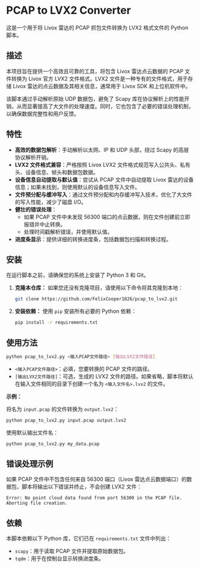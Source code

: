 # PCAP to LVX2 Converter

这是一个用于将 Livox 雷达的 PCAP 抓包文件转换为 LVX2 格式文件的 Python 脚本。

## 描述

本项目旨在提供一个高效且可靠的工具，将包含 Livox 雷达点云数据的 PCAP 文件转换为 Livox 官方 LVX2 文件格式。LVX2 文件是一种专有的文件格式，用于存储 Livox 雷达的点云数据及其相关信息，通常用于 Livox SDK 和上位机软件中。

该脚本通过手动解析原始 UDP 数据包，避免了 Scapy 库在协议解析上的性能开销，从而显著提高了大文件的处理速度。同时，它也包含了必要的错误处理机制，以确保数据完整性和用户反馈。

## 特性

*   **高效的数据包解析**：手动解析以太网、IP 和 UDP 头部，绕过 Scapy 的高层协议解析开销。
*   **LVX2 文件格式兼容**：严格按照 Livox LVX2 文件格式规范写入公共头、私有头、设备信息、帧头和数据包数据。
*   **设备信息自动提取与默认值**：尝试从 PCAP 文件中自动提取 Livox 雷达的设备信息；如果未找到，则使用默认的设备信息写入文件。
*   **文件预分配与缓冲写入**：通过文件预分配和内存缓冲写入技术，优化了大文件的写入性能，减少了磁盘 I/O。
*   **健壮的错误处理**：
    *   如果 PCAP 文件中未发现 56300 端口的点云数据，则在文件创建前立即报错并中止转换。
    *   处理时间戳解析错误，并使用默认值。
*   **进度条显示**：提供详细的转换进度条，包括数据包扫描和转换过程。

## 安装

在运行脚本之前，请确保您的系统上安装了 Python 3 和 Git。

1.  **克隆本仓库：**
    如果您还没有克隆项目，请使用以下命令将其克隆到本地：
    ```bash
    git clone https://github.com/FelixCooper1026/pcap_to_lvx2.git 
    ```

2.  **安装依赖：**
    使用 `pip` 安装所有必要的 Python 依赖：
    ```bash
    pip install -r requirements.txt
    ```

## 使用方法

```bash
python pcap_to_lvx2.py <输入PCAP文件路径> [输出LVX2文件路径]
```

*   `<输入PCAP文件路径>`：必填，您要转换的 PCAP 文件的路径。
*   `[输出LVX2文件路径]`：可选，生成的 LVX2 文件的路径。如果省略，脚本将默认在输入文件相同的目录下创建一个名为 `<输入文件名>.lvx2` 的文件。

**示例：**

将名为 `input.pcap` 的文件转换为 `output.lvx2`：
```bash
python pcap_to_lvx2.py input.pcap output.lvx2
```

使用默认输出文件名：
```bash
python pcap_to_lvx2.py my_data.pcap
```

## 错误处理示例

如果 PCAP 文件中不包含任何来自 56300 端口（Livox 雷达点云数据端口）的数据包，脚本将输出以下错误并终止，不会创建 LVX2 文件：

```
Error: No point cloud data found from port 56300 in the PCAP file. Aborting file creation.
```

## 依赖

本脚本依赖以下 Python 库，它们已在 `requirements.txt` 文件中列出：

*   `scapy`：用于读取 PCAP 文件并提取原始数据包。
*   `tqdm`：用于在控制台显示转换进度条。 
